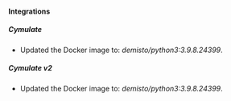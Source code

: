 #### Integrations
##### Cymulate
- Updated the Docker image to: *demisto/python3:3.9.8.24399*.
##### Cymulate v2
- Updated the Docker image to: *demisto/python3:3.9.8.24399*.

